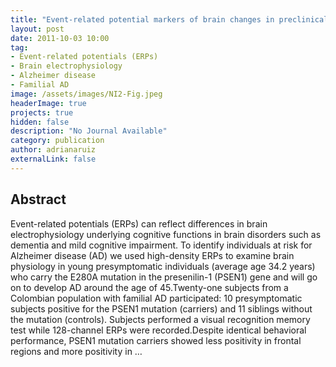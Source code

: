 ```yaml
---
title: "Event-related potential markers of brain changes in preclinical familial Alzheimer disease"
layout: post
date: 2011-10-03 10:00
tag: 
- Event-related potentials (ERPs)
- Brain electrophysiology
- Alzheimer disease
- Familial AD
image: /assets/images/NI2-Fig.jpeg
headerImage: true
projects: true
hidden: false
description: "No Journal Available"
category: publication
author: adrianaruiz
externalLink: false
---
```


## Abstract
Event-related potentials (ERPs) can reflect differences in brain electrophysiology underlying cognitive functions in brain disorders such as dementia and mild cognitive impairment. To identify individuals at risk for Alzheimer disease (AD) we used high-density ERPs to examine brain physiology in young presymptomatic individuals (average age 34.2 years) who carry the E280A mutation in the presenilin-1 (PSEN1) gene and will go on to develop AD around the age of 45.Twenty-one subjects from a Colombian population with familial AD participated: 10 presymptomatic subjects positive for the PSEN1 mutation (carriers) and 11 siblings without the mutation (controls). Subjects performed a visual recognition memory test while 128-channel ERPs were recorded.Despite identical behavioral performance, PSEN1 mutation carriers showed less positivity in frontal regions and more positivity in …
